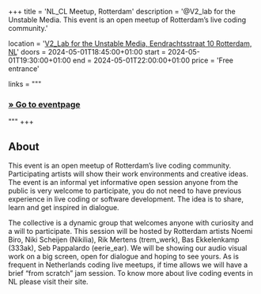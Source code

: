 +++
title       = 'NL_CL Meetup, Rotterdam'
description = '@V2_lab for the Unstable Media. This event is an open meetup of Rotterdam’s live coding community.'

location    = '[V2_Lab for the Unstable Media, Eendrachtsstraat 10 Rotterdam, NL](https://www.openstreetmap.org/node/6766334767)'
doors       = 2024-05-01T18:45:00+01:00
start       = 2024-05-01T19:30:00+01:00
end         = 2024-05-01T22:00:00+01:00
price       = 'Free entrance'

links = """
  ### [» Go to eventpage ](https://v2.nl/events/rotterdam-live-coders-community-meetup-2)
"""
+++


<!--more-->

## About
This event is an open meetup of Rotterdam’s live coding community. Participating artists will show their work environments and creative ideas. The event is an informal yet informative open session anyone from the public is very welcome to participate, you do not need to have previous experience in live coding or software development. The idea is to share, learn and get inspired in dialogue.

The collective is a dynamic group that welcomes anyone with curiosity and a will to participate. This session will be hosted by Rotterdam artists Noemi Biro, Niki Scheijen (Nikilia), Rik Mertens (trem_werk), Bas Ekkelenkamp (333ak), Seb Pappalardo (eerie_ear). We will be showing our audio visual work on a big screen, open for dialogue and hoping to see yours. As is frequent in Netherlands coding live meetups, if time allows we will have a brief “from scratch” jam session. To know more about live coding events in NL please visit their site.